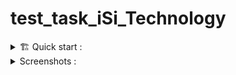 # test_task_iSi_Technology
<details><summary>🏗 Quick start :</summary>


```commandline
pip install -r requirements.txt
python chat/manage.py runserver
```


</details>


<details><summary> Screenshots :</summary>


![Image alt](https://github.com/Lioniys/test_task_iSi_Technology/raw/main/screen/1.png)
![Image alt](https://github.com/Lioniys/test_task_iSi_Technology/raw/main/screen/2.png)
![Image alt](https://github.com/Lioniys/test_task_iSi_Technology/raw/main/screen/3.png)
![Image alt](https://github.com/Lioniys/test_task_iSi_Technology/raw/main/screen/4.png)
![Image alt](https://github.com/Lioniys/test_task_iSi_Technology/raw/main/screen/5.png)
![Image alt](https://github.com/Lioniys/test_task_iSi_Technology/raw/main/screen/7.png)
![Image alt](https://github.com/Lioniys/test_task_iSi_Technology/raw/main/screen/6.png)


</details>

